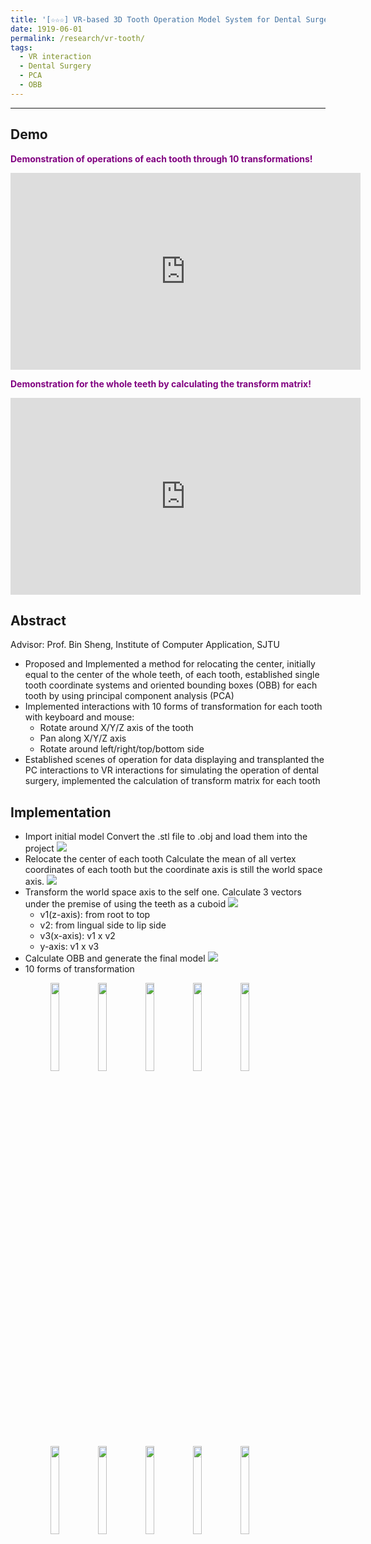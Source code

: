 ```yaml
---
title: '[☆☆☆] VR-based 3D Tooth Operation Model System for Dental Surgery'
date: 1919-06-01
permalink: /research/vr-tooth/
tags:
  - VR interaction
  - Dental Surgery
  - PCA
  - OBB
---
```


---

## Demo
<span style="color:purple">**Demonstration of operations of each tooth through 10 transformations!** </span> 
<iframe width="560" height="315" src="https://www.youtube.com/embed/pglWMPHbTlk" frameborder="0" allow="accelerometer; autoplay; encrypted-media; gyroscope; picture-in-picture" allowfullscreen></iframe>

<span style="color:purple">**Demonstration for the whole teeth by calculating the transform matrix!** </span> 
<iframe width="560" height="315" src="https://www.youtube.com/embed/cQ9_baxusDM" frameborder="0" allow="accelerometer; autoplay; encrypted-media; gyroscope; picture-in-picture" allowfullscreen></iframe>

## Abstract
Advisor: Prof. Bin Sheng, Institute of Computer Application, SJTU
- Proposed and Implemented a method for relocating the center, initially equal to the center of the whole teeth, of each tooth, established single tooth coordinate systems and oriented bounding boxes (OBB) for each tooth by using principal component analysis (PCA)
- Implemented interactions with 10 forms of transformation for each tooth with keyboard and mouse:
  - Rotate around X/Y/Z axis of the tooth
  - Pan along X/Y/Z axis
  - Rotate around left/right/top/bottom side
- Established scenes of operation for data displaying and transplanted the PC interactions to VR interactions for simulating the operation of dental surgery, implemented the calculation of transform matrix for each tooth

## Implementation
- Import initial model
   Convert the .stl file to .obj and load them into the project
   <img src="https://renjie-woo.github.io/images/transform/1.png" />
- Relocate the center of each tooth
   Calculate the mean of all vertex coordinates of each tooth but the coordinate axis is still the world space axis.
   <img src="https://renjie-woo.github.io/images/transform/2.png" />
- Transform the world space axis to the self one.
   Calculate 3 vectors under the premise of using the teeth as a cuboid
   <img src="https://renjie-woo.github.io/images/transform/4.png" />
   - v1(z-axis): from root to top
   - v2: from lingual side to lip side
   - v3(x-axis): v1 x v2
   - y-axis: v1 x v3
- Calculate OBB and generate the final model
   <img src="https://renjie-woo.github.io/images/transform/5.png" />
- 10 forms of transformation
   <figure>
   <img src="https://renjie-woo.github.io/images/transform/xT2.gif" width="19%" /><img src="https://renjie-woo.github.io/images/transform/yT2.gif" width="19%"/><img src="https://renjie-woo.github.io/images/transform/zT2.gif" width="19%"/><img src="https://renjie-woo.github.io/images/transform/left.gif" width="19%"/><img src="https://renjie-woo.github.io/images/transform/right.gif" width="19%"/><img src="https://renjie-woo.github.io/images/transform/top.gif" width="19%"/><img src="https://renjie-woo.github.io/images/transform/bottom.gif" width="19%"/><img src="https://renjie-woo.github.io/images/transform/xR1.gif" width="19%"/><img src="https://renjie-woo.github.io/images/transform/yR1.gif" width="19%"/><img src="https://renjie-woo.github.io/images/transform/zR1.gif" width="19%"/>
   </figure>












<!--
## 
* 3 forms: Translate along x/y/z-axis
<figure>
   <img src="https://renjie-woo.github.io/images/transform/xT2.gif" width="225" /><img src="https://renjie-woo.github.io/images/transform/yT2.gif" width="225"/><img src="https://renjie-woo.github.io/images/transform/zT2.gif" width="225"/>
</figure>

* 4 forms: Rotate around left/right/top/bottom side
<center>
   <img src="https://renjie-woo.github.io/images/transform/left.gif" width="225"/><img src="https://renjie-woo.github.io/images/transform/right.gif" width="225"/><img src="https://renjie-woo.github.io/images/transform/top.gif" width="225"/><img src="https://renjie-woo.github.io/images/transform/bottom.gif" width="225"/>
</center>

* 3 forms: Rotate around x/y/z-axis
<center>
   <img src="https://renjie-woo.github.io/images/transform/xR1.gif" width="225"/><img src="https://renjie-woo.github.io/images/transform/yR1.gif" width="225"/><img src="https://renjie-woo.github.io/images/transform/zR1.gif" width="225"/>
</center>
-->